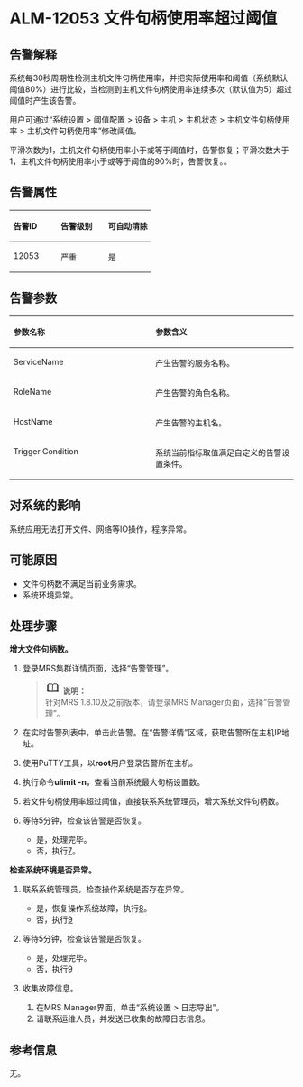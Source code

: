 # ALM-12053 文件句柄使用率超过阈值<a name="ZH-CN_TOPIC_0191883146"></a>

## 告警解释<a name="zh-cn_topic_0191813957_zh-cn_topic_0087039427_section23444129"></a>

系统每30秒周期性检测主机文件句柄使用率，并把实际使用率和阈值（系统默认阈值80%）进行比较，当检测到主机文件句柄使用率连续多次（默认值为5）超过阈值时产生该告警。

用户可通过“系统设置 \> 阈值配置 \> 设备 \> 主机 \> 主机状态 \> 主机文件句柄使用率 \> 主机文件句柄使用率”修改阈值。

平滑次数为1，主机文件句柄使用率小于或等于阈值时，告警恢复；平滑次数大于1，主机文件句柄使用率小于或等于阈值的90%时，告警恢复。。

## 告警属性<a name="zh-cn_topic_0191813957_zh-cn_topic_0087039427_section9670576"></a>

<a name="zh-cn_topic_0191813957_zh-cn_topic_0087039427_table51308430"></a>
<table><thead align="left"><tr id="zh-cn_topic_0191813957_zh-cn_topic_0087039427_row65571443"><th class="cellrowborder" valign="top" width="33.33333333333333%" id="mcps1.1.4.1.1"><p id="zh-cn_topic_0191813957_zh-cn_topic_0087039427_p9686670"><a name="zh-cn_topic_0191813957_zh-cn_topic_0087039427_p9686670"></a><a name="zh-cn_topic_0191813957_zh-cn_topic_0087039427_p9686670"></a>告警ID</p>
</th>
<th class="cellrowborder" valign="top" width="33.33333333333333%" id="mcps1.1.4.1.2"><p id="zh-cn_topic_0191813957_zh-cn_topic_0087039427_p46422781"><a name="zh-cn_topic_0191813957_zh-cn_topic_0087039427_p46422781"></a><a name="zh-cn_topic_0191813957_zh-cn_topic_0087039427_p46422781"></a>告警级别</p>
</th>
<th class="cellrowborder" valign="top" width="33.33333333333333%" id="mcps1.1.4.1.3"><p id="zh-cn_topic_0191813957_zh-cn_topic_0087039427_p2148905"><a name="zh-cn_topic_0191813957_zh-cn_topic_0087039427_p2148905"></a><a name="zh-cn_topic_0191813957_zh-cn_topic_0087039427_p2148905"></a>可自动清除</p>
</th>
</tr>
</thead>
<tbody><tr id="zh-cn_topic_0191813957_zh-cn_topic_0087039427_row39843577"><td class="cellrowborder" valign="top" width="33.33333333333333%" headers="mcps1.1.4.1.1 "><p id="zh-cn_topic_0191813957_zh-cn_topic_0087039427_p6104277"><a name="zh-cn_topic_0191813957_zh-cn_topic_0087039427_p6104277"></a><a name="zh-cn_topic_0191813957_zh-cn_topic_0087039427_p6104277"></a>12053</p>
</td>
<td class="cellrowborder" valign="top" width="33.33333333333333%" headers="mcps1.1.4.1.2 "><p id="zh-cn_topic_0191813957_zh-cn_topic_0087039427_p24684454"><a name="zh-cn_topic_0191813957_zh-cn_topic_0087039427_p24684454"></a><a name="zh-cn_topic_0191813957_zh-cn_topic_0087039427_p24684454"></a>严重</p>
</td>
<td class="cellrowborder" valign="top" width="33.33333333333333%" headers="mcps1.1.4.1.3 "><p id="zh-cn_topic_0191813957_zh-cn_topic_0087039427_p53283796"><a name="zh-cn_topic_0191813957_zh-cn_topic_0087039427_p53283796"></a><a name="zh-cn_topic_0191813957_zh-cn_topic_0087039427_p53283796"></a>是</p>
</td>
</tr>
</tbody>
</table>

## 告警参数<a name="zh-cn_topic_0191813957_zh-cn_topic_0087039427_section19926324"></a>

<a name="zh-cn_topic_0191813957_zh-cn_topic_0087039427_table21020230"></a>
<table><thead align="left"><tr id="zh-cn_topic_0191813957_zh-cn_topic_0087039427_row45167837"><th class="cellrowborder" valign="top" width="50%" id="mcps1.1.3.1.1"><p id="zh-cn_topic_0191813957_zh-cn_topic_0087039427_p34716170"><a name="zh-cn_topic_0191813957_zh-cn_topic_0087039427_p34716170"></a><a name="zh-cn_topic_0191813957_zh-cn_topic_0087039427_p34716170"></a>参数名称</p>
</th>
<th class="cellrowborder" valign="top" width="50%" id="mcps1.1.3.1.2"><p id="zh-cn_topic_0191813957_zh-cn_topic_0087039427_p60546367"><a name="zh-cn_topic_0191813957_zh-cn_topic_0087039427_p60546367"></a><a name="zh-cn_topic_0191813957_zh-cn_topic_0087039427_p60546367"></a>参数含义</p>
</th>
</tr>
</thead>
<tbody><tr id="zh-cn_topic_0191813957_zh-cn_topic_0087039427_row5308709"><td class="cellrowborder" valign="top" width="50%" headers="mcps1.1.3.1.1 "><p id="zh-cn_topic_0191813957_zh-cn_topic_0087039427_p27352291"><a name="zh-cn_topic_0191813957_zh-cn_topic_0087039427_p27352291"></a><a name="zh-cn_topic_0191813957_zh-cn_topic_0087039427_p27352291"></a>ServiceName</p>
</td>
<td class="cellrowborder" valign="top" width="50%" headers="mcps1.1.3.1.2 "><p id="zh-cn_topic_0191813957_zh-cn_topic_0087039427_p943138"><a name="zh-cn_topic_0191813957_zh-cn_topic_0087039427_p943138"></a><a name="zh-cn_topic_0191813957_zh-cn_topic_0087039427_p943138"></a>产生告警的服务名称。</p>
</td>
</tr>
<tr id="zh-cn_topic_0191813957_zh-cn_topic_0087039427_row8488250"><td class="cellrowborder" valign="top" width="50%" headers="mcps1.1.3.1.1 "><p id="zh-cn_topic_0191813957_zh-cn_topic_0087039427_p16459612"><a name="zh-cn_topic_0191813957_zh-cn_topic_0087039427_p16459612"></a><a name="zh-cn_topic_0191813957_zh-cn_topic_0087039427_p16459612"></a>RoleName</p>
</td>
<td class="cellrowborder" valign="top" width="50%" headers="mcps1.1.3.1.2 "><p id="zh-cn_topic_0191813957_zh-cn_topic_0087039427_p58160211"><a name="zh-cn_topic_0191813957_zh-cn_topic_0087039427_p58160211"></a><a name="zh-cn_topic_0191813957_zh-cn_topic_0087039427_p58160211"></a>产生告警的角色名称。</p>
</td>
</tr>
<tr id="zh-cn_topic_0191813957_zh-cn_topic_0087039427_row53679858"><td class="cellrowborder" valign="top" width="50%" headers="mcps1.1.3.1.1 "><p id="zh-cn_topic_0191813957_zh-cn_topic_0087039427_p53101251"><a name="zh-cn_topic_0191813957_zh-cn_topic_0087039427_p53101251"></a><a name="zh-cn_topic_0191813957_zh-cn_topic_0087039427_p53101251"></a>HostName</p>
</td>
<td class="cellrowborder" valign="top" width="50%" headers="mcps1.1.3.1.2 "><p id="zh-cn_topic_0191813957_zh-cn_topic_0087039427_p6234076"><a name="zh-cn_topic_0191813957_zh-cn_topic_0087039427_p6234076"></a><a name="zh-cn_topic_0191813957_zh-cn_topic_0087039427_p6234076"></a>产生告警的主机名。</p>
</td>
</tr>
<tr id="zh-cn_topic_0191813957_zh-cn_topic_0087039427_row56106692"><td class="cellrowborder" valign="top" width="50%" headers="mcps1.1.3.1.1 "><p id="zh-cn_topic_0191813957_zh-cn_topic_0087039427_p48348189"><a name="zh-cn_topic_0191813957_zh-cn_topic_0087039427_p48348189"></a><a name="zh-cn_topic_0191813957_zh-cn_topic_0087039427_p48348189"></a>Trigger Condition</p>
</td>
<td class="cellrowborder" valign="top" width="50%" headers="mcps1.1.3.1.2 "><p id="zh-cn_topic_0191813957_zh-cn_topic_0087039427_p23889235"><a name="zh-cn_topic_0191813957_zh-cn_topic_0087039427_p23889235"></a><a name="zh-cn_topic_0191813957_zh-cn_topic_0087039427_p23889235"></a>系统当前指标取值满足自定义的告警设置条件。</p>
</td>
</tr>
</tbody>
</table>

## 对系统的影响<a name="zh-cn_topic_0191813957_zh-cn_topic_0087039427_section45119190"></a>

系统应用无法打开文件、网络等IO操作，程序异常。

## 可能原因<a name="zh-cn_topic_0191813957_zh-cn_topic_0087039427_section3419527"></a>

-   文件句柄数不满足当前业务需求。
-   系统环境异常。

## 处理步骤<a name="zh-cn_topic_0191813957_zh-cn_topic_0087039427_section30775744"></a>

**增大文件句柄数。**

1.  登录MRS集群详情页面，选择“告警管理”。

    >![](public_sys-resources/icon-note.gif) **说明：**   
    >针对MRS 1.8.10及之前版本，请登录MRS Manager页面，选择“告警管理”。  

2.  在实时告警列表中，单击此告警。在“告警详情”区域，获取告警所在主机IP地址。
3.  使用PuTTY工具，以**root**用户登录告警所在主机。
4.  执行命令**ulimit -n**，查看当前系统最大句柄设置数。
5.  若文件句柄使用率超过阈值，直接联系系统管理员，增大系统文件句柄数。
6.  等待5分钟，检查该告警是否恢复。
    -   是，处理完毕。
    -   否，执行[7](#zh-cn_topic_0191813957_zh-cn_topic_0087039427_li6831599151742)。


**检查系统环境是否异常。**

1.  <a name="zh-cn_topic_0191813957_zh-cn_topic_0087039427_li6831599151742"></a>联系系统管理员，检查操作系统是否存在异常。
    -   是，恢复操作系统故障，执行[8](#zh-cn_topic_0191813957_zh-cn_topic_0087039427_li2777630151742)。
    -   否，执行[9](#zh-cn_topic_0191813957_li572522141314)

2.  <a name="zh-cn_topic_0191813957_zh-cn_topic_0087039427_li2777630151742"></a>等待5分钟，检查该告警是否恢复。
    -   是，处理完毕。
    -   否，执行[9](#zh-cn_topic_0191813957_li572522141314)

3.  <a name="zh-cn_topic_0191813957_li572522141314"></a>收集故障信息。
    1.  在MRS Manager界面，单击“系统设置 \> 日志导出”。
    2.  请联系运维人员，并发送已收集的故障日志信息。


## 参考信息<a name="zh-cn_topic_0191813957_zh-cn_topic_0087039427_section8546242"></a>

无。


